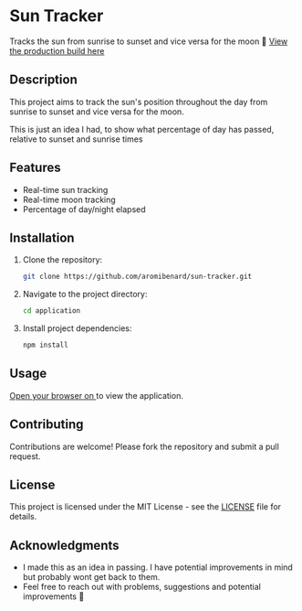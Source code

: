 # Sun Tracker

Tracks the sun from sunrise to sunset and vice versa for the moon 🌝 
[View the production build here](www.sun-tracker.vercel.app)

## Description

This project aims to track the sun's position throughout the day from sunrise to sunset and vice versa for the moon.

This is just an idea I had, to show what percentage of day has passed, relative to sunset and sunrise times

## Features

- Real-time sun tracking
- Real-time moon tracking
- Percentage of day/night elapsed

## Installation

1. Clone the repository:
    ```bash
    git clone https://github.com/aromibenard/sun-tracker.git
    ```
2. Navigate to the project directory:
    ```bash
    cd application 
    ```
3. Install project dependencies:
   ```bash
   npm install
   ```

## Usage

[Open your browser on ](localhost:3000) to view the application.

## Contributing

Contributions are welcome! Please fork the repository and submit a pull request.

## License

This project is licensed under the MIT License - see the [LICENSE](LICENSE) file for details.

## Acknowledgments

- I made this as an idea in passing. I have potential improvements in mind but probably wont get back to them.
- Feel free to reach out with problems, suggestions and potential improvements 🙏 
